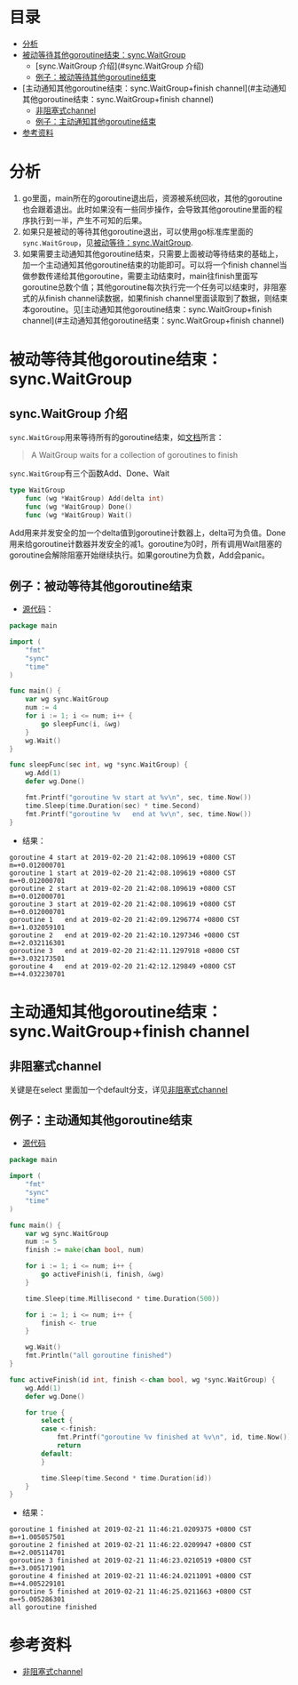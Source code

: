 # 目录
- [分析](#分析)
- [被动等待其他goroutine结束：sync.WaitGroup](#被动等待其他goroutine结束：sync.WaitGroup)
	- [sync.WaitGroup 介绍](#sync.WaitGroup 介绍)
	- [例子：被动等待其他goroutine结束](#例子：被动等待其他goroutine结束)
- [主动通知其他goroutine结束：sync.WaitGroup+finish channel](#主动通知其他goroutine结束：sync.WaitGroup+finish channel)
	- [非阻塞式channel](#非阻塞式channel)
	- [例子：主动通知其他goroutine结束](#例子：主动通知其他goroutine结束)
- [参考资料](#参考资料)

# 分析
1. go里面，main所在的goroutine退出后，资源被系统回收，其他的goroutine也会跟着退出。此时如果没有一些同步操作，会导致其他goroutine里面的程序执行到一半，产生不可知的后果。
2. 如果只是被动的等待其他goroutine退出，可以使用go标准库里面的`sync.WaitGroup`，见[被动等待：sync.WaitGroup](#被动等待其他goroutine结束：sync.WaitGroup).
3. 如果需要主动通知其他goroutine结束，只需要上面被动等待结束的基础上，加一个主动通知其他goroutine结束的功能即可。可以将一个finish channel当做参数传递给其他goroutine，需要主动结束时，main往finish里面写goroutine总数个值；其他goroutine每次执行完一个任务可以结束时，非阻塞式的从finish channel读数据，如果finish channel里面读取到了数据，则结束本goroutine。见[主动通知其他goroutine结束：sync.WaitGroup+finish channel](#主动通知其他goroutine结束：sync.WaitGroup+finish channel)

# 被动等待其他goroutine结束：sync.WaitGroup
## sync.WaitGroup 介绍

`sync.WaitGroup`用来等待所有的goroutine结束，如[文档](https://golang.org/pkg/sync/#WaitGroup)所言：

> A WaitGroup waits for a collection of goroutines to finish

`sync.WaitGroup`有三个函数Add、Done、Wait
```go
type WaitGroup
    func (wg *WaitGroup) Add(delta int)
    func (wg *WaitGroup) Done()
    func (wg *WaitGroup) Wait()
```
Add用来并发安全的加一个delta值到goroutine计数器上，delta可为负值。Done用来给goroutine计数器并发安全的减1。goroutine为0时，所有调用Wait阻塞的goroutine会解除阻塞开始继续执行。如果goroutine为负数，Add会panic。

## 例子：被动等待其他goroutine结束
- [源代码](wait_group/passive/main.go)：
```go
package main

import (
	"fmt"
	"sync"
	"time"
)

func main() {
	var wg sync.WaitGroup
	num := 4
	for i := 1; i <= num; i++ {
		go sleepFunc(i, &wg)
	}
	wg.Wait()
}

func sleepFunc(sec int, wg *sync.WaitGroup) {
	wg.Add(1)
	defer wg.Done()

	fmt.Printf("goroutine %v start at %v\n", sec, time.Now())
	time.Sleep(time.Duration(sec) * time.Second)
	fmt.Printf("goroutine %v   end at %v\n", sec, time.Now())
}
```
- 结果：
```
goroutine 4 start at 2019-02-20 21:42:08.109619 +0800 CST m=+0.012000701
goroutine 1 start at 2019-02-20 21:42:08.109619 +0800 CST m=+0.012000701
goroutine 2 start at 2019-02-20 21:42:08.109619 +0800 CST m=+0.012000701
goroutine 3 start at 2019-02-20 21:42:08.109619 +0800 CST m=+0.012000701
goroutine 1   end at 2019-02-20 21:42:09.1296774 +0800 CST m=+1.032059101
goroutine 2   end at 2019-02-20 21:42:10.1297346 +0800 CST m=+2.032116301
goroutine 3   end at 2019-02-20 21:42:11.1297918 +0800 CST m=+3.032173501
goroutine 4   end at 2019-02-20 21:42:12.129849 +0800 CST m=+4.032230701
```

# 主动通知其他goroutine结束：sync.WaitGroup+finish channel
## 非阻塞式channel
关键是在select 里面加一个default分支，详见[非阻塞式channel]()

## 例子：主动通知其他goroutine结束
- [源代码](wait_group/active/main.go)
```go
package main

import (
	"fmt"
	"sync"
	"time"
)

func main() {
	var wg sync.WaitGroup
	num := 5
	finish := make(chan bool, num)

	for i := 1; i <= num; i++ {
		go activeFinish(i, finish, &wg)
	}

	time.Sleep(time.Millisecond * time.Duration(500))

	for i := 1; i <= num; i++ {
		finish <- true
	}

	wg.Wait()
	fmt.Println("all goroutine finished")
}

func activeFinish(id int, finish <-chan bool, wg *sync.WaitGroup) {
	wg.Add(1)
	defer wg.Done()

	for true {
		select {
		case <-finish:
			fmt.Printf("goroutine %v finished at %v\n", id, time.Now())
			return
		default:
		}

		time.Sleep(time.Second * time.Duration(id))
	}
}

```
- 结果：
```
goroutine 1 finished at 2019-02-21 11:46:21.0209375 +0800 CST m=+1.005057501
goroutine 2 finished at 2019-02-21 11:46:22.0209947 +0800 CST m=+2.005114701
goroutine 3 finished at 2019-02-21 11:46:23.0210519 +0800 CST m=+3.005171901
goroutine 4 finished at 2019-02-21 11:46:24.0211091 +0800 CST m=+4.005229101
goroutine 5 finished at 2019-02-21 11:46:25.0211663 +0800 CST m=+5.005286301
all goroutine finished
```

# 参考资料
- [非阻塞式channel](https://gobyexample.com/non-blocking-channel-operations)